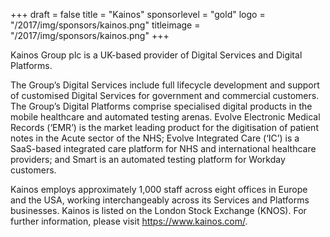 +++
draft = false
title = "Kainos"
sponsorlevel = "gold"
logo = "/2017/img/sponsors/kainos.png"
titleimage = "/2017/img/sponsors/kainos.png"
+++

Kainos Group plc is a UK-based provider of Digital Services and Digital Platforms.
 
The Group’s Digital Services include full lifecycle development and support of customised Digital Services for government and commercial customers. The Group’s Digital Platforms comprise specialised digital products in the mobile healthcare and automated testing arenas. Evolve Electronic Medical Records (‘EMR’) is the market leading product for the digitisation of patient notes in the Acute sector of the NHS; Evolve Integrated Care (‘IC’) is a SaaS-based integrated care platform for NHS and international healthcare providers; and Smart is an automated testing platform for Workday customers.
 
Kainos employs approximately 1,000 staff across eight offices in Europe and the USA, working interchangeably across its Services and Platforms businesses. Kainos is listed on the London Stock Exchange (KNOS). For further information, please visit https://www.kainos.com/.